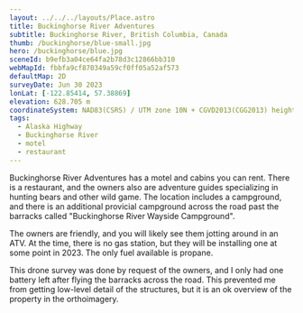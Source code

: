 ```yaml
---
layout: ../../../layouts/Place.astro
title: Buckinghorse River Adventures
subtitle: Buckinghorse River, British Columbia, Canada
thumb: /buckinghorse/blue-small.jpg
hero: /buckinghorse/blue.jpg
sceneId: b9efb3a04ce64fa2b78d3c12866bb310
webMapId: fbbfa9cf870349a59cf0ff05a52af573
defaultMap: 2D
surveyDate: Jun 30 2023
lonLat: [-122.85414, 57.38869]
elevation: 628.705 m
coordinateSystem: NAD83(CSRS) / UTM zone 10N + CGVD2013(CGG2013) height
tags:
  - Alaska Highway
  - Buckinghorse River
  - motel
  - restaurant
---
```


Buckinghorse River Adventures has a motel and cabins you can rent. There is a restaurant, and the owners also are adventure guides specializing in hunting bears and other wild game. The location includes a campground, and there is an additional provicial campground across the road past the barracks called "Buckinghorse River Wayside Campground".

The owners are friendly, and you will likely see them jotting around in an ATV. At the time, there is no gas station, but they will be installing one at some point in 2023. The only fuel available is propane.

This drone survey was done by request of the owners, and I only had one battery left after flying the barracks across the road. This prevented me from getting low-level detail of the structures, but it is an ok overview of the property in the orthoimagery.
